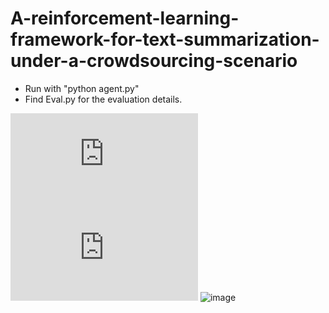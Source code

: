 # A-reinforcement-learning-framework-for-text-summarization-under-a-crowdsourcing-scenario
- Run with "python agent.py"
- Find Eval.py for the evaluation details.

![image](https://github.com/98k-bot/A-reinforcement-learning-framework-for-text-summarization-under-a-crowdsourcing-scenario/blob/master/Model/2_cr.pdf)
![image](https://github.com/98k-bot/A-reinforcement-learning-framework-for-text-summarization-under-a-crowdsourcing-scenario/blob/master/Model/2_r.pdf)
![image](https://github.com/98k-bot/A-reinforcement-learning-framework-for-text-summarization-under-a-crowdsourcing-scenario/blob/master/lift.png)
